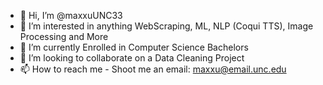 - 👋 Hi, I’m @maxxuUNC33
- 👀 I’m interested in anything WebScraping, ML, NLP (Coqui TTS), Image Processing and More
- 🌱 I’m currently Enrolled in Computer Science Bachelors
- 💞️ I’m looking to collaborate on a Data Cleaning Project
- 📫 How to reach me - Shoot me an email: maxxu@email.unc.edu

<!---
maxxuUNC24/maxxuUNC24 is a ✨ special ✨ repository because its `README.md` (this file) appears on your GitHub profile.
You can click the Preview link to take a look at your changes.
--->
